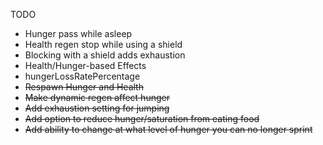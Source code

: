 TODO
* Hunger pass while asleep
* Health regen stop while using a shield
* Blocking with a shield adds exhaustion
* Health/Hunger-based Effects
* hungerLossRatePercentage
* ~~Respawn Hunger and Health~~
* ~~Make dynamic regen affect hunger~~
* ~~Add exhaustion setting for jumping~~
* ~~Add option to reduce hunger/saturation from eating food~~
* ~~Add ability to change at what level of hunger you can no longer sprint~~
